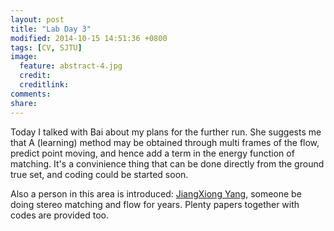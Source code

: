```yaml
---
layout: post
title: "Lab Day 3"
modified: 2014-10-15 14:51:36 +0800
tags: [CV, SJTU]
image:
  feature: abstract-4.jpg
  credit: 
  creditlink: 
comments: 
share: 
---
```

Today I talked with Bai about my plans for the further run. 
She suggests me that A (learning) method may be obtained through multi frames of the flow, predict point moving, and hence add a term in the energy function of matching.
It's a convinience thing that can be done directly from the ground true set, and coding could be started soon.

Also a person in this area is introduced: [JiangXiong Yang](http://www.cs.cityu.edu.hk/~qiyang/), someone be doing stereo matching and flow for years.
Plenty papers together with codes are provided too.